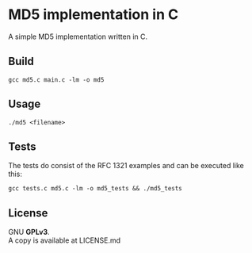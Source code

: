 # MD5 implementation in C

A simple MD5 implementation written in C.

## Build

    gcc md5.c main.c -lm -o md5

## Usage

    ./md5 <filename>

## Tests

The tests do consist of the RFC 1321 examples and can be executed like this:

    gcc tests.c md5.c -lm -o md5_tests && ./md5_tests

## License

GNU **GPLv3**.  
A copy is available at LICENSE.md

